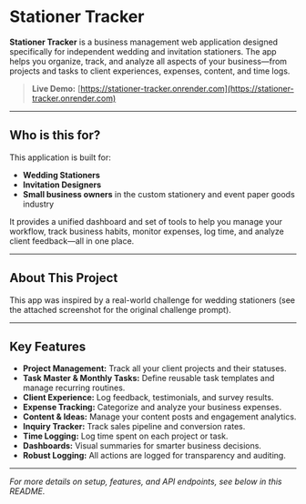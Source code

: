 # Stationer Tracker

**Stationer Tracker** is a business management web application designed specifically for independent wedding and invitation stationers. The app helps you organize, track, and analyze all aspects of your business—from projects and tasks to client experiences, expenses, content, and time logs.

> **Live Demo:** [https://stationer-tracker.onrender.com](https://stationer-tracker.onrender.com)

---

## Who is this for?

This application is built for:
- **Wedding Stationers**
- **Invitation Designers**
- **Small business owners** in the custom stationery and event paper goods industry

It provides a unified dashboard and set of tools to help you manage your workflow, track business habits, monitor expenses, log time, and analyze client feedback—all in one place.

---

## About This Project

This app was inspired by a real-world challenge for wedding stationers (see the attached screenshot for the original challenge prompt).  

---

## Key Features

- **Project Management:** Track all your client projects and their statuses.
- **Task Master & Monthly Tasks:** Define reusable task templates and manage recurring routines.
- **Client Experience:** Log feedback, testimonials, and survey results.
- **Expense Tracking:** Categorize and analyze your business expenses.
- **Content & Ideas:** Manage your content posts and engagement analytics.
- **Inquiry Tracker:** Track sales pipeline and conversion rates.
- **Time Logging:** Log time spent on each project or task.
- **Dashboards:** Visual summaries for smarter business decisions.
- **Robust Logging:** All actions are logged for transparency and auditing.

---

*For more details on setup, features, and API endpoints, see below in this README.*

